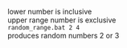 lower number is inclusive<br>
upper range number is exclusive<br>
`random_range.bat 2 4`<br>
produces random numbers 2 or 3
